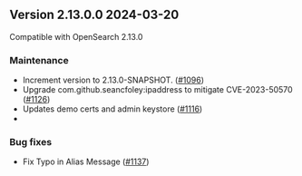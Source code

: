 ## Version 2.13.0.0 2024-03-20

Compatible with OpenSearch 2.13.0

### Maintenance
* Increment version to 2.13.0-SNAPSHOT. ([#1096](https://github.com/opensearch-project/index-management/pull/1096))
* Upgrade com.github.seancfoley:ipaddress to mitigate CVE-2023-50570  ([#1126](https://github.com/opensearch-project/index-management/pull/1126))
* Updates demo certs and admin keystore ([#1116](https://github.com/opensearch-project/index-management/pull/1116))
*

### Bug fixes
* Fix Typo in Alias Message ([#1137](https://github.com/opensearch-project/index-management/pull/1137))